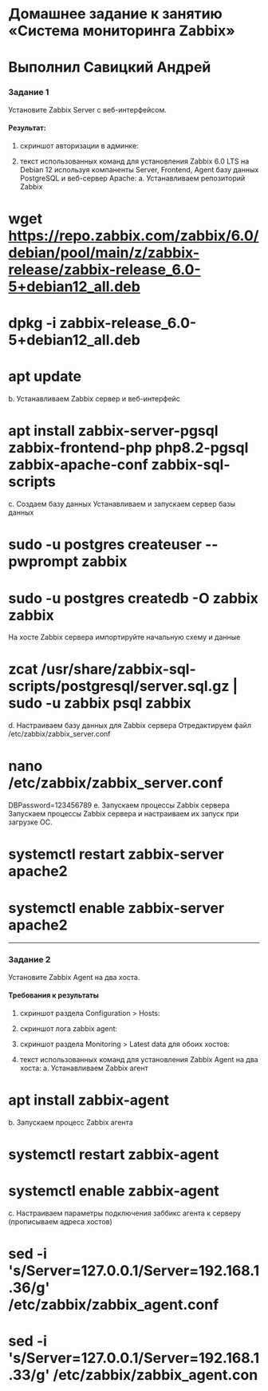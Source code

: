 # Домашнее задание к занятию «Система мониторинга Zabbix»

# Выполнил Савицкий Андрей

### Задание 1 

Установите Zabbix Server с веб-интерфейсом.

#### Результат:

1. скриншот авторизации в админке:


2.  текст использованных команд для установления Zabbix 6.0 LTS на Debian 12 используя компаненты
Server, Frontend, Agent базу данных PostgreSQL и веб-сервер Apache:
a. Устанавливаем репозиторий Zabbix
# wget https://repo.zabbix.com/zabbix/6.0/debian/pool/main/z/zabbix-release/zabbix-release_6.0-5+debian12_all.deb
# dpkg -i zabbix-release_6.0-5+debian12_all.deb
# apt update
b. Устанавливаем Zabbix сервер и веб-интерфейс
# apt install zabbix-server-pgsql zabbix-frontend-php php8.2-pgsql zabbix-apache-conf zabbix-sql-scripts 
c. Создаем базу данных 
Устанавливаем и запускаем сервер базы данных
# sudo -u postgres createuser --pwprompt zabbix
# sudo -u postgres createdb -O zabbix zabbix
На хосте Zabbix сервера импортируйте начальную схему и данные
# zcat /usr/share/zabbix-sql-scripts/postgresql/server.sql.gz | sudo -u zabbix psql zabbix
d. Настраиваем базу данных для Zabbix сервера
Отредактируем файл /etc/zabbix/zabbix_server.conf
# nano /etc/zabbix/zabbix_server.conf
DBPassword=123456789
e. Запускаем процессы Zabbix сервера 
Запускаем процессы Zabbix сервера и настраиваем их запуск при загрузке ОС.
# systemctl restart zabbix-server apache2
# systemctl enable zabbix-server apache2

---

### Задание 2 

Установите Zabbix Agent на два хоста.

#### Требования к результаты

1.  скриншот раздела Configuration > Hosts:


2.  скриншот лога zabbix agent:


3.  скриншот раздела Monitoring > Latest data для обоих хостов:


4.  текст использованных команд для установления Zabbix Agent на два хоста:
a. Устанавливаем Zabbix агент
# apt install zabbix-agent
b. Запускаем процесс Zabbix агента
# systemctl restart zabbix-agent
# systemctl enable zabbix-agent
c. Настраиваем параметры подключения заббикс агента к серверу (прописываем адреса хостов)
# sed -i 's/Server=127.0.0.1/Server=192.168.1.36/g' /etc/zabbix/zabbix_agent.conf
# sed -i 's/Server=127.0.0.1/Server=192.168.1.33/g' /etc/zabbix/zabbix_agent.con
